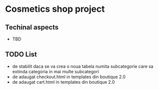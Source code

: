 # Cosmetics shop project
## Techinal aspects
* TBD

## TODO List
* de stabilit daca se va crea o noua tabela numita subcategorie care sa extinda categoria in mai multe subcategori
* de adaugat checkout.html in templates din boutique 2.0
* de adaugat cart.html in templates din boutique 2.0